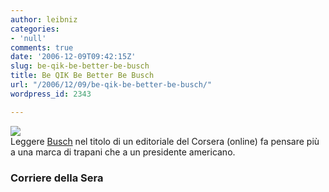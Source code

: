 ```yaml
---
author: leibniz
categories:
- 'null'
comments: true
date: '2006-12-09T09:42:15Z'
slug: be-qik-be-better-be-busch
title: Be QIK Be Better Be Busch
url: "/2006/12/09/be-qik-be-better-be-busch/"
wordpress_id: 2343

---
```

![](http://www.leibniz-blogs.it/gallery/busch.jpg)   
Leggere [Busch](http://www.corriere.it/Primo_Piano/Editoriali/2006/12_Dicembre/09/ronchey.shtml) nel titolo di un editoriale del Corsera (online) fa pensare più a una marca di trapani che a un presidente americano. 

### Corriere della Sera
